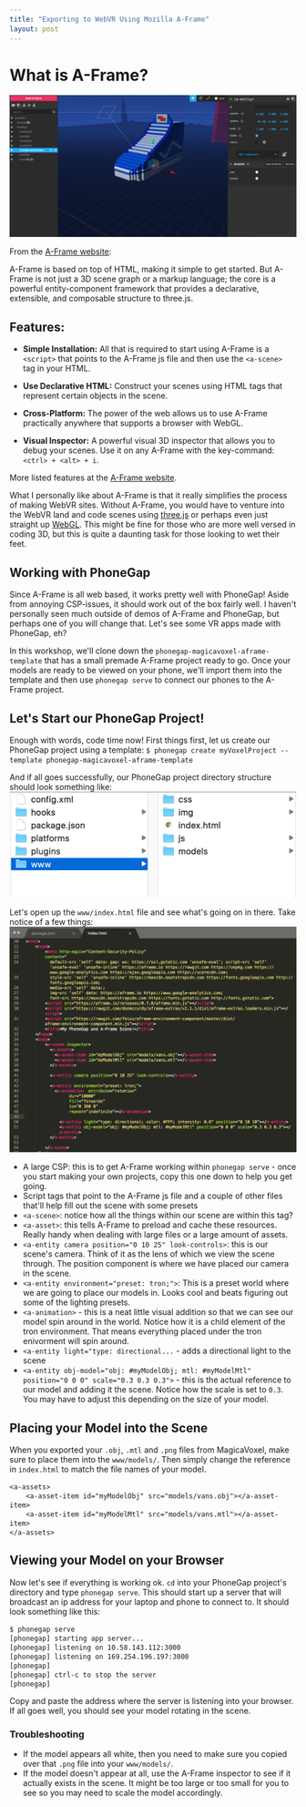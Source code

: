 ```yaml
---
title: "Exporting to WebVR Using Mozilla A-Frame"
layout: post
---
```


# What is A-Frame?
![A-Frame](img/aframe_inspector.png "A-Frame")

From the [A-Frame website](https://aframe.io/docs/0.7.0/introduction/#what-is-a-frame):

A-Frame is based on top of HTML, making it simple to get started. But A-Frame is not just a 3D scene graph or a markup language; the core is a powerful entity-component framework that provides a declarative, extensible, and composable structure to three.js.

## Features:
* **Simple Installation:** All that is required to start using A-Frame is a `<script>` that points to the A-Frame js file and then use the `<a-scene>` tag in your HTML. 

* **Use Declarative HTML:** Construct your scenes using HTML tags that represent certain objects in the scene. 

* **Cross-Platform:** The power of the web allows us to use A-Frame practically anywhere that supports a browser with WebGL. 

* **Visual Inspector:** A powerful visual 3D inspector that allows you to debug your scenes. Use it on any A-Frame with the key-command: `<ctrl> + <alt> + i`.

More listed features at the [A-Frame website](https://aframe.io/docs/0.7.0/introduction/#features).

What I personally like about A-Frame is that it really simplifies the process of making WebVR sites. Without A-Frame, you would have to venture into the WebVR land and code scenes using [three.js](https://threejs.org/) or perhaps even just straight up [WebGL](https://developer.mozilla.org/en-US/docs/Web/API/WebGL_API). This might be fine for those who are more well versed in coding 3D, but this is quite a daunting task for those looking to wet their feet. 

## Working with PhoneGap
Since A-Frame is all web based, it works pretty well with PhoneGap! Aside from annoying CSP-issues, it should work out of the box fairly well. I haven't personally seen much outside of demos of A-Frame and PhoneGap, but perhaps one of you will change that. Let's see some VR apps made with PhoneGap, eh?

In this workshop, we'll clone down the `phonegap-magicavoxel-aframe-template` that has a small premade A-Frame project ready to go. Once your models are ready to be viewed on your phone, we'll import them into the template and then use `phonegap serve` to connect our phones to the A-Frame project. 

## Let's Start our PhoneGap Project!
Enough with words, code time now! First things first, let us create our PhoneGap project using a template:
`$ phonegap create myVoxelProject --template phonegap-magicavoxel-aframe-template`

And if all goes successfully, our PhoneGap project directory structure should look something like:
![Directory Screenshot](img/directory_screenshot.png "Directory Screenshot")

Let's open up the `www/index.html` file and see what's going on in there. Take notice of a few things:
![Code Screenshot](img/code.png "Code Screenshot")

* A large CSP: this is to get A-Frame working within `phonegap serve` - once you start making your own projects, copy this one down to help you get going.
* Script tags that point to the A-Frame js file and a couple of other files that'll help fill out the scene with some presets
* `<a-scene>`: notice how all the things within our scene are within this tag? 
* `<a-asset>`: this tells A-Frame to preload and cache these resources. Really handy when dealing with large files or a large amount of assets.
* `<a-entity camera position="0 10 25" look-controls>`: this is our scene's camera. Think of it as the lens of which we view the scene through. The position component is where we have placed our camera in the scene. 
* `<a-entity environment="preset: tron;">`: This is a preset world where we are going to place our models in. Looks cool and beats figuring out some of the lighting presets. 
* `<a-animation>` - this is a neat little visual addition so that we can see our model spin around in the world. Notice how it is a child element of the tron environment. That means everything placed under the tron enivorment will spin around.  
* `<a-entity light="type: directional...` - adds a directional light to the scene
* `<a-entity obj-model="obj: #myModelObj; mtl: #myModelMtl" position="0 0 0" scale="0.3 0.3 0.3">` - this is the actual reference to our model and adding it the scene. Notice how the scale is set to `0.3`. You may have to adjust this depending on the size of your model.

## Placing your Model into the Scene
When you exported your `.obj`, `.mtl` and `.png` files from MagicaVoxel, make sure to place them into the `www/models/`. Then simply change the reference in `index.html` to match the file names of your model. 
```
<a-assets>
    <a-asset-item id="myModelObj" src="models/vans.obj"></a-asset-item>
    <a-asset-item id="myModelMtl" src="models/vans.mtl"></a-asset-item>
</a-assets>
```

## Viewing your Model on your Browser
Now let's see if everything is working ok. `cd` into your PhoneGap project's directory and type `phonegap serve`. This should start up a server that will broadcast an ip address for your laptop and phone to connect to. It should look something like this:
```
$ phonegap serve
[phonegap] starting app server...
[phonegap] listening on 10.58.143.112:3000
[phonegap] listening on 169.254.196.197:3000
[phonegap] 
[phonegap] ctrl-c to stop the server
[phonegap] 
```

Copy and paste the address where the server is listening into your browser. If all goes well, you should see your model rotating in the scene. 

### Troubleshooting
* If the model appears all white, then you need to make sure you copied over that `.png` file into your `www/models/`. 
* If the model doesn't appear at all, use the A-Frame inspector to see if it actually exists in the scene. It might be too large or too small for you to see so you may need to scale the model accordingly. 





